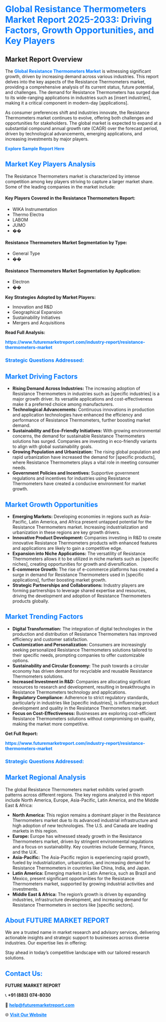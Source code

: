 <h1 style="color: #007BFF;">Global Resistance Thermometers Market Report 2025-2033: Driving Factors, Growth Opportunities, and Key Players</h1>

<section id="overview">
<h2>Market Report Overview</h2>
<p>The <a href="https://www.futuremarketreport.com/industry-report/resistance-thermometers-market" style="color: #007BFF; text-decoration: none;"><strong>Global Resistance Thermometers Market</strong></a> is witnessing significant growth, driven by increasing demand across various industries. This report delves into the key aspects of the Resistance Thermometers market, providing a comprehensive analysis of its current status, future potential, and challenges. The demand for Resistance Thermometers has surged due to its wide-ranging applications in industries such as [insert industries], making it a critical component in modern-day [applications].</p>
<p>As consumer preferences shift and industries innovate, the Resistance Thermometers market continues to evolve, offering both challenges and opportunities for stakeholders. The global market is expected to expand at a substantial compound annual growth rate (CAGR) over the forecast period, driven by technological advancements, emerging applications, and increasing investments by major players.</p>
</section>

<section id="overview">
<p><a href="https://www.futuremarketreport.com/request-sample/reportId=113808" style="color: #007BFF; text-decoration: none;"><strong>Explore Sample Report Here</strong></a></p>
</section>

<section id="key-players">
<h2 style="color: #007BFF;">Market Key Players Analysis</h2>
<p>The Resistance Thermometers market is characterized by intense competition among key players striving to capture a larger market share. Some of the leading companies in the market include:</p>
<h4>Key Players Covered in the Resistance Thermometers Report:</h4>
<ul><li>WIKA Instrumentation</li><li>Thermo Electra</li><li>LABOM</li><li>JUMO</li><li>��</li></ul>
<h4>Resistance Thermometers Market Segmentation by Type:</h4>
<ul><li>General Type</li><li>��</li></ul>

<h4>Resistance Thermometers Market Segmentation by Application:</h4>
<ul><li>Electron</li><li>��</li></ul>
<p><strong>Key Strategies Adopted by Market Players:</strong></p>
<ul>
<li>Innovation and R&D</li>
<li>Geographical Expansion</li>
<li>Sustainability Initiatives</li>
<li>Mergers and Acquisitions</li>
</ul>
</section>

<section>
<p><strong>Read Full Analysis: </strong></p><a href="https://www.futuremarketreport.com/industry-report/resistance-thermometers-market" style="color: #007BFF; text-decoration: none;"><strong>https://www.futuremarketreport.com/industry-report/resistance-thermometers-market</strong></a>
<h3 style="color: #007BFF;">Strategic Questions Addressed:</h3>
</section>

<section id="driving-factors">
<h2 style="color: #007BFF;">Market Driving Factors</h2>
<ul>
<li><strong>Rising Demand Across Industries:</strong> The increasing adoption of Resistance Thermometers in industries such as [specific industries] is a major growth driver. Its versatile applications and cost-effectiveness make it a preferred choice among manufacturers.</li>
<li><strong>Technological Advancements:</strong> Continuous innovations in production and application technologies have enhanced the efficiency and performance of Resistance Thermometers, further boosting market demand.</li>
<li><strong>Sustainability and Eco-Friendly Initiatives:</strong> With growing environmental concerns, the demand for sustainable Resistance Thermometers solutions has surged. Companies are investing in eco-friendly variants to align with global sustainability goals.</li>
<li><strong>Growing Population and Urbanization:</strong> The rising global population and rapid urbanization have increased the demand for [specific products], where Resistance Thermometers plays a vital role in meeting consumer needs.</li>
<li><strong>Government Policies and Incentives:</strong> Supportive government regulations and incentives for industries using Resistance Thermometers have created a conducive environment for market growth.</li>
</ul>
</section>

<section id="growth-opportunities">
<h2 style="color: #007BFF;">Market Growth Opportunities</h2>
<ul>
<li><strong>Emerging Markets:</strong> Developing economies in regions such as Asia-Pacific, Latin America, and Africa present untapped potential for the Resistance Thermometers market. Increasing industrialization and urbanization in these regions are key growth drivers.</li>
<li><strong>Innovative Product Development:</strong> Companies investing in R&D to create innovative Resistance Thermometers products with enhanced features and applications are likely to gain a competitive edge.</li>
<li><strong>Expansion into Niche Applications:</strong> The versatility of Resistance Thermometers allows it to be utilized in niche markets such as [specific niches], creating opportunities for growth and diversification.</li>
<li><strong>E-commerce Growth:</strong> The rise of e-commerce platforms has created a surge in demand for Resistance Thermometers used in [specific applications], further boosting market growth.</li>
<li><strong>Strategic Partnerships and Collaborations:</strong> Industry players are forming partnerships to leverage shared expertise and resources, driving the development and adoption of Resistance Thermometers products globally.</li>
</ul>
</section>

<section id="trending-factors">
<h2 style="color: #007BFF;">Market Trending Factors</h2>
<ul>
<li><strong>Digital Transformation:</strong> The integration of digital technologies in the production and distribution of Resistance Thermometers has improved efficiency and customer satisfaction.</li>
<li><strong>Customization and Personalization:</strong> Consumers are increasingly seeking personalized Resistance Thermometers solutions tailored to their specific needs, prompting companies to offer customizable options.</li>
<li><strong>Sustainability and Circular Economy:</strong> The push towards a circular economy has driven demand for recyclable and reusable Resistance Thermometers solutions.</li>
<li><strong>Increased Investment in R&D:</strong> Companies are allocating significant resources to research and development, resulting in breakthroughs in Resistance Thermometers technology and applications.</li>
<li><strong>Regulatory Compliance:</strong> Adherence to strict regulatory standards, particularly in industries like [specific industries], is influencing product development and quality in the Resistance Thermometers market.</li>
<li><strong>Focus on Cost-Effectiveness:</strong> Businesses are exploring cost-efficient Resistance Thermometers solutions without compromising on quality, making the market more competitive.</li>
</ul>
</section>

<section>
<p><strong>Get Full Report: </strong></p><a href="https://www.futuremarketreport.com/industry-report/resistance-thermometers-market" style="color: #007BFF; text-decoration: none;"><strong>https://www.futuremarketreport.com/industry-report/resistance-thermometers-market</strong></a>
<h3 style="color: #007BFF;">Strategic Questions Addressed:</h3>
</section>


<section id="regional-analysis">
<h2 style="color: #007BFF;">Market Regional Analysis</h2>
<p>The global Resistance Thermometers market exhibits varied growth patterns across different regions. The key regions analyzed in this report include North America, Europe, Asia-Pacific, Latin America, and the Middle East & Africa:</p>
<ul>
<li><strong>North America:</strong> This region remains a dominant player in the Resistance Thermometers market due to its advanced industrial infrastructure and high adoption of new technologies. The U.S. and Canada are leading markets in this region.</li>
<li><strong>Europe:</strong> Europe has witnessed steady growth in the Resistance Thermometers market, driven by stringent environmental regulations and a focus on sustainability. Key countries include Germany, France, and the U.K.</li>
<li><strong>Asia-Pacific:</strong> The Asia-Pacific region is experiencing rapid growth, fueled by industrialization, urbanization, and increasing demand for Resistance Thermometers in countries like China, India, and Japan.</li>
<li><strong>Latin America:</strong> Emerging markets in Latin America, such as Brazil and Mexico, present significant opportunities for the Resistance Thermometers market, supported by growing industrial activities and investments.</li>
<li><strong>Middle East & Africa:</strong> The region’s growth is driven by expanding industries, infrastructure development, and increasing demand for Resistance Thermometers in sectors like [specific sectors].</li>
</ul>
</section>

<footer>
<h2 style="color: #007BFF;">About FUTURE MARKET REPORT</h2>
<p>We are a trusted name in market research and advisory services, delivering actionable insights and strategic support to businesses across diverse industries. Our expertise lies in offering:</p>

<p>Stay ahead in today’s competitive landscape with our tailored research solutions.</p>

<h2 style="color: #007BFF;">Contact Us:</h2>
<p><strong>FUTURE MARKET REPORT</strong></p>
<p>📞 <strong>+91 (883) 074-8030</strong></p>
<p>📧 <strong><a href="mailto:help@futuremarketreport.com" style="color: #007BFF;">help@futuremarketreport.com</a></strong></p>
<p>🌐 <strong><a href="https://www.futuremarketreport.com/" style="color: #007BFF;">Visit Our Website</a></strong></p>
</footer>